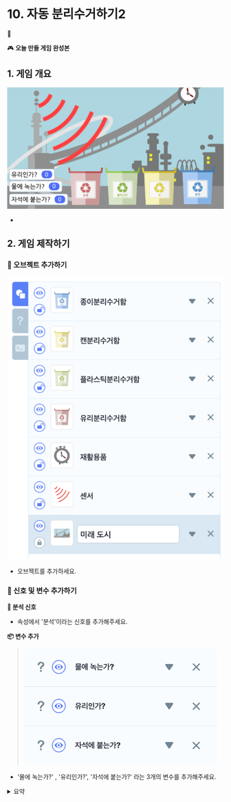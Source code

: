 # 10. 자동 분리수거하기2

🚩 

🎮  **오늘 만들 게임 완성본**   
[]() 

## 1. 게임 개요
![](img/06_자동분리수거/6_1.png)

- 

## 2. 게임 제작하기

### 🧩 오브젝트 추가하기

![](img/06_자동분리수거/6_13.png)
-  오브젝트를 추가하세요.


### 🧩 신호 및 변수 추가하기 

**🛜 분석 신호**
- 속성에서 '분석'이라는 신호를 추가해주세요.

**📦 변수 추가**
> ![](img/06_자동분리수거/6_14.png)
- '물에 녹는가?' , '유리인가?', '자석에 붙는가?' 라는 3개의 변수를 추가해주세요. 





<details>
<summary> 요약 </summary>
</details>